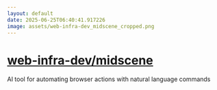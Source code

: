 ```yaml
---
layout: default
date: 2025-06-25T06:40:41.917226
image: assets/web-infra-dev_midscene_cropped.png
---
```


# [web-infra-dev/midscene](https://github.com/web-infra-dev/midscene)

AI tool for automating browser actions with natural language commands
